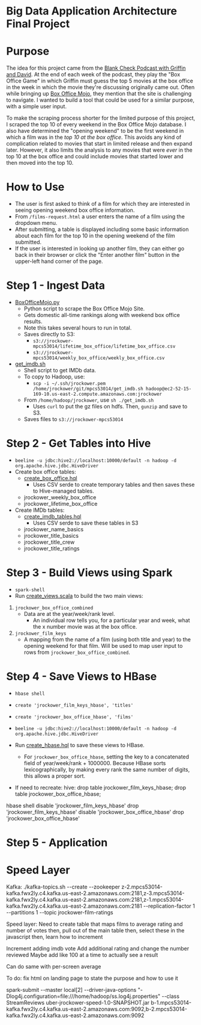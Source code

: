 # Big Data Application Architecture Final Project

# Purpose
The idea for this project came from the [Blank Check Podcast with Griffin and David](https://soundcloud.com/griffin-and-david-present). At the end of each week of the podcast, they play the "Box Office Game" in which Griffin must guess the top 5 movies at the box office in the week in which the movie they're discussing originally came out. Often while bringing up [Box Office Mojo](boxofficemojo.com), they mention that the site is challenging to navigate. I wanted to build a tool that could be used for a similar purpose, with a simple user input.

To make the scraping process shorter for the limited purpose of this project, I scraped the top 10 of every weekend in the Box Office Mojo database. I also have determined the "opening weekend" to be the first weekend in which a film was in the *top 10 at the box office*. This avoids any kind of complication related to movies that start in limited release and then expand later. However, it also limits the analysis to any movies that were *ever* in the top 10 at the box office and could include movies that started lower and then moved into the top 10.

# How to Use
* The user is first asked to think of a film for which they are interested in seeing opening weekend box office information.
* From `/films-request.html` a user enters the name of a film using the dropdown menu.
* After submitting, a table is displayed including some basic information about each film for the top 10 in the opening weekend of the film submitted.
* If the user is interested in looking up another film, they can either go back in their browser or click the "Enter another film" button in the upper-left hand corner of the page.

# Step 1 - Ingest Data
* [BoxOfficeMojo.py](./BoxOfficeMojo.py)
    * Python script to scrape the Box Office Mojo Site.
    * Gets domestic all-time rankings along with weekend box office results.
    * Note this takes several hours to run in total.
    * Saves directly to S3:
      * `s3://jrockower-mpcs53014/lifetime_box_office/lifetime_box_office.csv`
      * `s3://jrockower-mpcs53014/weekly_box_office/weekly_box_office.csv`
* [get_imdb.sh](./get_imdb.sh)
    * Shell script to get IMDb data.
    * To copy to Hadoop, use:
      * `scp -i ~/.ssh/jrockower.pem /home/jrockower/git/mpcs53014/get_imdb.sh hadoop@ec2-52-15-169-10.us-east-2.compute.amazonaws.com:jrockower`
    * From `/home/hadoop/jrockower`, use `sh ./get_imdb.sh`
      * Uses `curl` to put the gz files on hdfs. Then, `gunzip` and save to S3.
    * Saves files to `s3://jrockower-mpcs53014`

# Step 2 - Get Tables into Hive
* `beeline -u jdbc:hive2://localhost:10000/default -n hadoop -d org.apache.hive.jdbc.HiveDriver`
* Create box office tables:
    * [create_box_office.hql](./create_box_office.hql)
      * Uses CSV serde to create temporary tables and then saves these to Hive-managed tables.
    * jrockower_weekly_box_office
    * jrockower_lifetime_box_office
* Create IMDb tables:
    * [create_imdb_tables.hql](./create_imdb_tables.hql)
      * Uses CSV serde to save these tables in S3
    * jrockower_name_basics
    * jrockower_title_basics
    * jrockower_title_crew
    * jrockower_title_ratings

# Step 3 - Build Views using Spark
* `spark-shell`
* Run [create_views.scala](./create_views.scala) to build the two main views:
1. `jrockower_box_office_combined`
   * Data are at the year/week/rank level.
     * An individual row tells you, for a particular year and week, what the x number movie was at the box office.
2. `jrockower_film_keys`
   * A mapping from the name of a film (using both title and year) to the opening weekend for that film. Will be used to map user input to rows from `jrockower_box_office_combined`.

# Step 4 - Save Views to HBase
* `hbase shell`
* `create 'jrockower_film_keys_hbase', 'titles'`
* `create 'jrockower_box_office_hbase', 'films'`

* `beeline -u jdbc:hive2://localhost:10000/default -n hadoop -d org.apache.hive.jdbc.HiveDriver`
* Run [create_hbase.hql](./create_hbase.hql) to save these views to HBase.
  * For `jrockower_box_office_hbase`, setting the key to a concatenated field of year/week/rank + 1000000. Because HBase sorts lexicographically, by making every rank the same number of digits, this allows a proper sort.

* If need to recreate:
hive:
drop table jrockower_film_keys_hbase;
drop table jrockower_box_office_hbase;

hbase shell
disable 'jrockower_film_keys_hbase'
drop 'jrockower_film_keys_hbase'
disable 'jrockower_box_office_hbase'
drop 'jrockower_box_office_hbase'

# Step 5 - Application

# Speed Layer

Kafka:
./kafka-topics.sh --create --zookeeper z-2.mpcs53014-kafka.fwx2ly.c4.kafka.us-east-2.amazonaws.com:2181,z-3.mpcs53014-kafka.fwx2ly.c4.kafka.us-east-2.amazonaws.com:2181,z-1.mpcs53014-kafka.fwx2ly.c4.kafka.us-east-2.amazonaws.com:2181 --replication-factor 1 --partitions 1 --topic jrockower-film-ratings

Speed layer:
Need to create table that maps films to average rating and number of votes
then, pull out of the main table
then, select these in the javascript
then, learn how to increment



Increment adding imdb vote
Add additional rating and change the number reviewed
Maybe add like 100 at a time to actually see a result

Can do same with per-screen average

To do:
fix html on landing page to state the purpose and how to use it


spark-submit --master local[2] --driver-java-options "-Dlog4j.configuration=file:///home/hadoop/ss.log4j.properties" --class StreamReviews uber-jrockower-speed-1.0-SNAPSHOT.jar b-1.mpcs53014-kafka.fwx2ly.c4.kafka.us-east-2.amazonaws.com:9092,b-2.mpcs53014-kafka.fwx2ly.c4.kafka.us-east-2.amazonaws.com:9092
